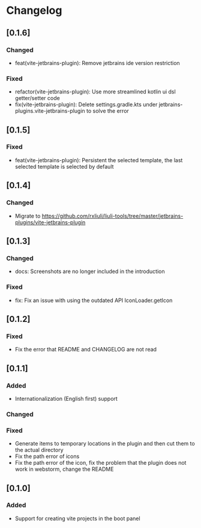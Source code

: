 <!-- Keep a Changelog guide -> https://keepachangelog.com -->

# Changelog

## [0.1.6]

### Changed

- feat(vite-jetbrains-plugin): Remove jetbrains ide version restriction

### Fixed

- refactor(vite-jetbrains-plugin): Use more streamlined kotlin ui dsl getter/setter code
- fix(vite-jetbrains-plugin): Delete settings.gradle.kts under jetbrains-plugins.vite-jetbrains-plugin to solve the error

## [0.1.5]

### Fixed

- feat(vite-jetbrains-plugin): Persistent the selected template, the last selected template is selected by default

## [0.1.4]

### Changed

- Migrate to <https://github.com/rxliuli/liuli-tools/tree/master/jetbrains-plugins/vite-jetbrains-plugin>

## [0.1.3]

### Changed

- docs: Screenshots are no longer included in the introduction

### Fixed

- fix: Fix an issue with using the outdated API IconLoader.getIcon

## [0.1.2]

### Fixed

- Fix the error that README and CHANGELOG are not read

## [0.1.1]

### Added

- Internationalization (English first) support

### Changed

### Fixed

- Generate items to temporary locations in the plugin and then cut them to the actual directory
- Fix the path error of icons
- Fix the path error of the icon, fix the problem that the plugin does not work in webstorm, change the README

## [0.1.0]

### Added

- Support for creating vite projects in the boot panel
